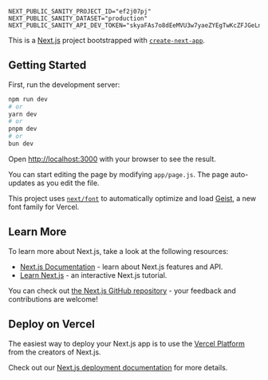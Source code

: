 ``` .env.local
NEXT_PUBLIC_SANITY_PROJECT_ID="ef2j07pj"
NEXT_PUBLIC_SANITY_DATASET="production"
NEXT_PUBLIC_SANITY_API_DEV_TOKEN="skyaFAs7o8dEeMVU3w7yaeZYEgTwKcZFJGeLnFlHKuGJaGYq3Abt0B7qiinO45TdMMTcz67rUA2k8QJX6YwXDEPaQQSuPbolvNEauyRocYNzgBQf4zUo7lpmSfqwV8m0qt0OYXhXICAzq697Ib8iPkzcmeOXtVldQnUgigQsC5kh79O7UiiJ"
```





This is a [Next.js](https://nextjs.org) project bootstrapped with [`create-next-app`](https://github.com/vercel/next.js/tree/canary/packages/create-next-app).

## Getting Started

First, run the development server:

```bash
npm run dev
# or
yarn dev
# or
pnpm dev
# or
bun dev
```

Open [http://localhost:3000](http://localhost:3000) with your browser to see the result.

You can start editing the page by modifying `app/page.js`. The page auto-updates as you edit the file.

This project uses [`next/font`](https://nextjs.org/docs/app/building-your-application/optimizing/fonts) to automatically optimize and load [Geist](https://vercel.com/font), a new font family for Vercel.

## Learn More

To learn more about Next.js, take a look at the following resources:

- [Next.js Documentation](https://nextjs.org/docs) - learn about Next.js features and API.
- [Learn Next.js](https://nextjs.org/learn) - an interactive Next.js tutorial.

You can check out [the Next.js GitHub repository](https://github.com/vercel/next.js) - your feedback and contributions are welcome!

## Deploy on Vercel

The easiest way to deploy your Next.js app is to use the [Vercel Platform](https://vercel.com/new?utm_medium=default-template&filter=next.js&utm_source=create-next-app&utm_campaign=create-next-app-readme) from the creators of Next.js.

Check out our [Next.js deployment documentation](https://nextjs.org/docs/app/building-your-application/deploying) for more details.
